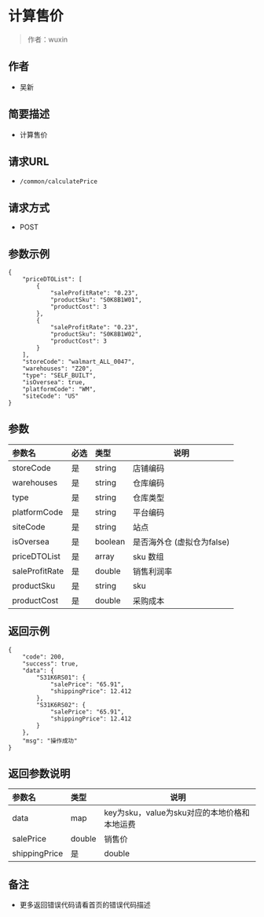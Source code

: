 # 计算售价

> 作者：wuxin

## 作者
- 吴新

    
## 简要描述

- 计算售价

## 请求URL
- `/common/calculatePrice `
  
## 请求方式
- POST 
## 参数示例 

``` 
{
    "priceDTOList": [
        {
            "saleProfitRate": "0.23",
            "productSku": "S0K8B1W01",
			"productCost": 3
        },
        {
            "saleProfitRate": "0.23",
            "productSku": "S0K8B1W02",
			"productCost": 3
        }
    ],
    "storeCode": "walmart_ALL_0047",
    "warehouses": "Z20",
	"type": "SELF_BUILT",
	"isOversea": true,
    "platformCode": "WM",
	"siteCode": "US"
}
```
## 参数

|参数名|必选|类型|说明|
|:----    |:---|:----- |-----   |
|storeCode |是  |string |店铺编码   |
|warehouses |是  |string | 仓库编码    |
|type |是  |string | 仓库类型    |
|platformCode |是  |string | 平台编码    |
|siteCode | 是 | string | 站点 |
|isOversea | 是 | boolean | 是否海外仓 (虚拟仓为false)|
|priceDTOList     |是  |array | sku 数组   |
|saleProfitRate     |是  |double | 销售利润率    |
|productSku     |是  |string | sku    |
|productCost     |是  |double | 采购成本    |

## 返回示例 

``` 
{
    "code": 200,
    "success": true,
    "data": {
        "S31K6RS01": {
            "salePrice": "65.91",
			"shippingPrice": 12.412
        },
        "S31K6RS02": {
            "salePrice": "65.91",
			"shippingPrice": 12.412
        }
    },
    "msg": "操作成功"
}
```

## 返回参数说明 

|参数名|类型|说明|
|:-----  |:-----|-----                           |
|data |map   |key为sku，value为sku对应的本地价格和本地运费  |
|salePrice |double   |销售价  |
|shippingPrice | 是 | double | 运费|

## 备注 

- 更多返回错误代码请看首页的错误代码描述